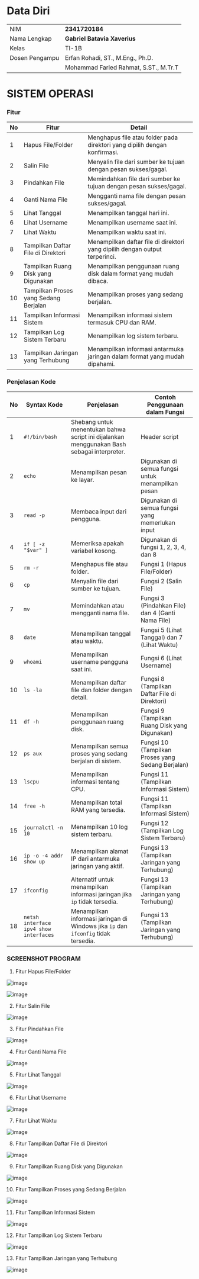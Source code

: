 # Data Diri

|                |                                       |
| -------------- | ------------------------------------- |
| NIM            | **2341720184**                        |
| Nama Lengkap   | **Gabriel Batavia Xaverius**          |
| Kelas          | TI-1B                                 |
| Dosen Pengampu | Erfan Rohadi, ST., M.Eng., Ph.D.      |
|                | Mohammad Faried Rahmat, S.ST., M.Tr.T |

# SISTEM OPERASI

### Fitur

| **No** | **Fitur**                             | **Detail**                                                                  |
| ------ | ------------------------------------- | --------------------------------------------------------------------------- |
| 1      | Hapus File/Folder                     | Menghapus file atau folder pada direktori yang dipilih dengan konfirmasi.   |
| 2      | Salin File                            | Menyalin file dari sumber ke tujuan dengan pesan sukses/gagal.              |
| 3      | Pindahkan File                        | Memindahkan file dari sumber ke tujuan dengan pesan sukses/gagal.           |
| 4      | Ganti Nama File                       | Mengganti nama file dengan pesan sukses/gagal.                              |
| 5      | Lihat Tanggal                         | Menampilkan tanggal hari ini.                                               |
| 6      | Lihat Username                        | Menampilkan username saat ini.                                              |
| 7      | Lihat Waktu                           | Menampilkan waktu saat ini.                                                 |
| 8      | Tampilkan Daftar File di Direktori    | Menampilkan daftar file di direktori yang dipilih dengan output terperinci. |
| 9      | Tampilkan Ruang Disk yang Digunakan   | Menampilkan penggunaan ruang disk dalam format yang mudah dibaca.           |
| 10     | Tampilkan Proses yang Sedang Berjalan | Menampilkan proses yang sedang berjalan.                                    |
| 11     | Tampilkan Informasi Sistem            | Menampilkan informasi sistem termasuk CPU dan RAM.                          |
| 12     | Tampilkan Log Sistem Terbaru          | Menampilkan log sistem terbaru.                                             |
| 13     | Tampilkan Jaringan yang Terhubung     | Menampilkan informasi antarmuka jaringan dalam format yang mudah dipahami.  |

### Penjelasan Kode

| **No** | **Syntax Kode**                       | **Penjelasan**                                                                 | **Contoh Penggunaan dalam Fungsi**                           |
|--------|---------------------------------------|-------------------------------------------------------------------------------|--------------------------------------------------------------|
| 1      | `#!/bin/bash`                         | Shebang untuk menentukan bahwa script ini dijalankan menggunakan Bash sebagai interpreter. | Header script                                                 |
| 2      | `echo`                                | Menampilkan pesan ke layar.                                                   | Digunakan di semua fungsi untuk menampilkan pesan             |
| 3      | `read -p`                             | Membaca input dari pengguna.                                                  | Digunakan di semua fungsi yang memerlukan input               |
| 4      | `if [ -z "$var" ]`                    | Memeriksa apakah variabel kosong.                                             | Digunakan di fungsi 1, 2, 3, 4, dan 8                         |
| 5      | `rm -r`                               | Menghapus file atau folder.                                                   | Fungsi 1 (Hapus File/Folder)                                  |
| 6      | `cp`                                  | Menyalin file dari sumber ke tujuan.                                          | Fungsi 2 (Salin File)                                         |
| 7      | `mv`                                  | Memindahkan atau mengganti nama file.                                         | Fungsi 3 (Pindahkan File) dan 4 (Ganti Nama File)             |
| 8      | `date`                                | Menampilkan tanggal atau waktu.                                               | Fungsi 5 (Lihat Tanggal) dan 7 (Lihat Waktu)                  |
| 9      | `whoami`                              | Menampilkan username pengguna saat ini.                                       | Fungsi 6 (Lihat Username)                                     |
| 10     | `ls -la`                              | Menampilkan daftar file dan folder dengan detail.                             | Fungsi 8 (Tampilkan Daftar File di Direktori)                 |
| 11     | `df -h`                               | Menampilkan penggunaan ruang disk.                                            | Fungsi 9 (Tampilkan Ruang Disk yang Digunakan)                |
| 12     | `ps aux`                              | Menampilkan semua proses yang sedang berjalan di sistem.                      | Fungsi 10 (Tampilkan Proses yang Sedang Berjalan)             |
| 13     | `lscpu`                               | Menampilkan informasi tentang CPU.                                            | Fungsi 11 (Tampilkan Informasi Sistem)                        |
| 14     | `free -h`                             | Menampilkan total RAM yang tersedia.                                          | Fungsi 11 (Tampilkan Informasi Sistem)                        |
| 15     | `journalctl -n 10`                    | Menampilkan 10 log sistem terbaru.                                            | Fungsi 12 (Tampilkan Log Sistem Terbaru)                      |
| 16     | `ip -o -4 addr show up`               | Menampilkan alamat IP dari antarmuka jaringan yang aktif.                     | Fungsi 13 (Tampilkan Jaringan yang Terhubung)                 |
| 17     | `ifconfig`                            | Alternatif untuk menampilkan informasi jaringan jika `ip` tidak tersedia.     | Fungsi 13 (Tampilkan Jaringan yang Terhubung)                 |
| 18     | `netsh interface ipv4 show interfaces`| Menampilkan informasi jaringan di Windows jika `ip` dan `ifconfig` tidak tersedia. | Fungsi 13 (Tampilkan Jaringan yang Terhubung)                 |


### SCREENSHOT PROGRAM

1. Fitur Hapus File/Folder

![image](https://github.com/GabrielBatavia/UAS-SISTEMOPERASI/assets/143175487/e9360884-c6e9-4684-9d3b-3ca4e2248c5a)

![image](https://github.com/GabrielBatavia/UAS-SISTEMOPERASI/assets/143175487/bfba83e2-b472-4fc8-b26a-8785c82eec6f)


2. Fitur Salin File

![image](https://github.com/GabrielBatavia/UAS-SISTEMOPERASI/assets/143175487/d23a80a8-95cf-4bec-ae43-8ecee5b9670f)


3. Fitur Pindahkan File

![image](https://github.com/GabrielBatavia/UAS-SISTEMOPERASI/assets/143175487/683c7b77-fbba-481f-ac24-046525198417)


4. Fitur Ganti Nama File 

![image](https://github.com/GabrielBatavia/UAS-SISTEMOPERASI/assets/143175487/717016d5-f933-4869-a8a4-2c7c7ab7f223)


5. Fitur Lihat Tanggal

![image](https://github.com/GabrielBatavia/UAS-SISTEMOPERASI/assets/143175487/d202d21e-e529-4eff-a70d-6186975055ec)


6. Fitur Lihat Username

![image](https://github.com/GabrielBatavia/UAS-SISTEMOPERASI/assets/143175487/cf5b7fb8-feed-4e15-a9aa-a381f2feaec5)


7. Fitur Lihat Waktu

![image](https://github.com/GabrielBatavia/UAS-SISTEMOPERASI/assets/143175487/acbe3833-599f-4d94-a329-d780d7ad3c88)


8. Fitur Tampilkan Daftar File di Direktori

![image](https://github.com/GabrielBatavia/UAS-SISTEMOPERASI/assets/143175487/4075170e-fe53-4546-bc4c-c8f21d3ceab6)


9. Fitur Tampilkan Ruang Disk yang Digunakan

![image](https://github.com/GabrielBatavia/UAS-SISTEMOPERASI/assets/143175487/89d74799-5c64-47c5-9276-db7f2f2987f2)


10. Fitur Tampilkan Proses yang Sedang Berjalan

![image](https://github.com/GabrielBatavia/UAS-SISTEMOPERASI/assets/143175487/55a2b6ec-f61b-4cc3-910d-25f812d58e61)


11. Fitur Tampilkan Informasi Sistem

![image](https://github.com/GabrielBatavia/UAS-SISTEMOPERASI/assets/143175487/47036f83-a1fc-482a-bb29-31a28f0386b0)


12. Fitur Tampilkan Log Sistem Terbaru

![image](https://github.com/GabrielBatavia/UAS-SISTEMOPERASI/assets/143175487/6cd95c73-9f7f-4d98-b0fe-5f42f1fdb208)


13. Fitur Tampilkan Jaringan yang Terhubung

![image](https://github.com/GabrielBatavia/UAS-SISTEMOPERASI/assets/143175487/4e3c65fb-290f-4a77-9940-cac00be513d6)
